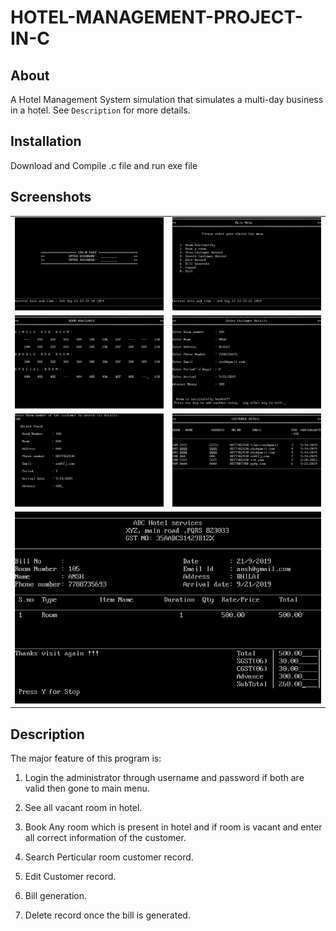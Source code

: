 # HOTEL-MANAGEMENT-PROJECT-IN-C

## About

A Hotel Management System simulation that simulates a multi-day business in a hotel. See <code>Description</code> for more details.

## Installation

Download and Compile .c file and run exe file

## Screenshots

<table>
  <tbody>
    <tr>
      <td align="center">
          <img width="390" alt="LOGIN" src="/screensort/login.png">
          <br>
      </td>
      <td align="center">
          <img width="390" alt="MENU" src="/screensort/MAIN_MENU.png">
          <br>
      </td>
    </tr>   
    <tr>
      <td align="center">
          <img width="390" alt="AVAILABILITY" src="/screensort/ROOM_AVAILABILITY.png">
          <br>
      </td>
      <td align="center">
          <img width="390" alt="BOOK_ROOM" src="/screensort/BOOK_ROOM.png">
          <br>
      </td>
    </tr>   
    <tr>
      <td align="center">
          <img width="390" alt="SEARCH" src="/screensort/SEARCH.png">
          <br>
      </td>
      <td align="center">
          <img width="390" alt="VIEW" src="/screensort/VIEW_RECORD.png">
          <br>
      </td>
    </tr>   
      <tr>
      <td align="center" colspan="2">
          <img width="780" alt="BILL" src="/screensort/BILLING.png">
          <br>
      </td>
    </tr>   
  </tbody>
</table>

## Description

The major feature of this program is:

1. Login the administrator through username and password if both are valid then gone to main menu.

2. See all vacant room in hotel.

3. Book Any room which is present in hotel and if room is vacant and enter all correct information of the customer.

4. Search Perticular room customer record.

5. Edit Customer record.

6. Bill generation.

7. Delete record once the bill is generated.
